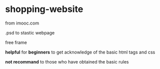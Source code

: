 # shopping-website
 from imooc.com
 
.psd to stastic webpage

free frame

**helpful** for **beginners** to get acknowledge of the basic html tags and css

**not recommand** to those who have obtained the basic rules

